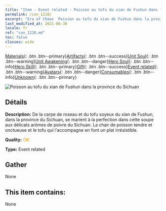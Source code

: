 ```yaml
---
title: "Item - Event related - Poisson au tofu du xian de Fushun dans la province du Sichuan"
permalink: /con_1218/
excerpt: "Era of Chaos  Poisson au tofu du xian de Fushun dans la province du Sichuan"
last_modified_at: 2021-06-30
locale: fr
ref: "con_1218.md"
toc: false
classes: wide
---
```

 [Materials](/ItemsFR/){: .btn .btn--primary}[Artifacts](/ItemsFR/Artifacts/){: .btn .btn--success}[Unit Soul](/ItemsFR/UnitSoul/){: .btn .btn--warning}[Unit Awakening](/ItemsFR/UnitAwakening/){: .btn .btn--danger}[Hero Soul](/ItemsFR/HeroSoul/){: .btn .btn--info}[Hero Skill](/ItemsFR/HeroSkill/){: .btn .btn--primary}[Gift](/ItemsFR/Gift/){: .btn .btn--success}[Event related](/ItemsFR/Events/){: .btn .btn--warning}[Avatars](/ItemsFR/Avatars/){: .btn .btn--danger}[Consumables](/ItemsFR/Consumables/){: .btn .btn--info}[Unknown](/ItemsFR/Unknown/){: .btn .btn--primary}

 ![Poisson au tofu du xian de Fushun dans la province du Sichuan](/images/t/i_81522331.png)

## Détails
 **Description:** De la carpe de roseau et du tofu soyeux du xian de Fushun, dans la province du Sichuan, se marient à la perfection dans cette soupe aux délicats arômes de poivre du Sichuan. La chair de poisson tendre et onctueuse et le tofu qui l'accompagne en font un plat irrésistible.

 **Quality:** <span style="color: #FF8C00">OK</span>

 **Type:** Event related

## Gather

  None

## This item contains:

  None

